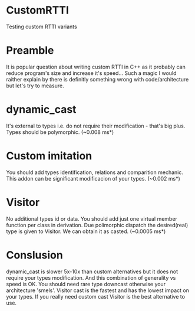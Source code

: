 CustomRTTI
==========
Testing custom RTTI variants

# Preamble
It is popular question about writing custom RTTI in C++ as it probably can reduce program's size and increase it's speed...
Such a magic I would raither explain by there is definitly something wrong with code/architecture but let's try to measure. 

# dynamic_cast
It's external to types i.e. do not require their modification - that's big plus. Types should be polymorphic.
(~0.008 ms*)

# Custom imitation
You should add types identification, relations and comparition mechanic. This addon can be significant modificacion of your types.
(~0.002 ms*)

# Visitor
No additional types id or data. You should add just one virtual member function per class in derivation. 
Due polimorphic dispatch the desired(real) type is given to Visitor. We can obtain it as casted.
(~0.0005 ms*)

Conslusion
==========
dynamic_cast is slower 5x-10x than custom alternatives but it does not require your types modification. And this combination of 
generality vs speed is OK. You should need rare type downcast otherwise your architecture 'smels'.
Visitor cast is the fastest and has the lowest impact on your types. If you really need custom cast Visitor is the best alternative to use.
